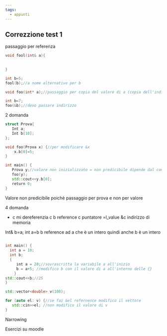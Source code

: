 ```yaml
---
tags:
  - appunti
---
```

## Correzzione test 1

passaggio per referenza 
```c++
void fool(int& a){
	
	
}

int b=5;
fool(b);//a nome alternativo per b

void foo(int* a);//passaggio per copia del valore di a (copia dell'indirizzo)

int b=7;
foo(&b);//devo passare indirizzo 
```

2 domanda
```c++
struct Prova{
   Int a;
   Int b[10];
};

void foo(Prova x) {//per modificare &x
    x.b[0]=5;
}

int main() {
   Prova y;//valore non inizializzato = non predicibile dipende dal compilatore
   foo(y);
   std::cout<<y.b[0];
   return 0;
}
```

Valore non predicibile poichè passaggio per prova e non per valore

4 domanda
 
 * c mi dereferenzia c 
b reference 
c puntatore =l_value
&c indirizzo di memoria

Int& b=a;
int a=b 
b reference ad a che è un intero quindi anche b è un intero

```c++
  
int main() {  
  int a = 10;  
  int b;  
  {
	 int a = 20;//sovrascritta la variabile a all'inizio   
     b = a+5; //modifico b con il valore di a all'interno delle {} 
	}
std::cout<<b;//25
}
```

```c++
std::vector<double> v(100);  

for (auto el: v) {//se fai &el refernence modifico il vettore  
   std::cin>>el; //non modifico il valore di v  
}
```

Narrowing


Esercizi
su moodle